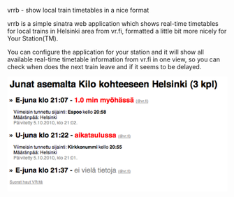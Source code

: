 vrrb - show local train timetables in a nice format

vrrb is a simple sinatra web application which shows real-time timetables for
local trains in Helsinki area from vr.fi, formatted a little bit more nicely
for Your Station(TM).

You can configure the application for your station and it will show all
available real-time timetable information from vr.fi in one view, so you can
check when does the next train leave and if it seems to be delayed.

![screenshot!](http://github.com/akisaarinen/vrrb/raw/master/screenshot.png)
